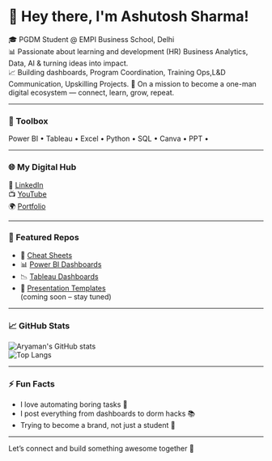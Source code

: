 # 👋 Hey there, I'm Ashutosh Sharma!

🎓 PGDM Student @ EMPI Business School, Delhi  
📊 Passionate about learning and development (HR) Business Analytics, Data, AI & turning ideas into impact.  
📈 Building dashboards, Program Coordination,	Training Ops,L&D Communication, Upskilling Projects. 
🎯 On a mission to become a one-man digital ecosystem — connect, learn, grow, repeat.

---

### 🧰 Toolbox  
Power BI • Tableau • Excel • Python • SQL • Canva • PPT •

---

### 🌐 My Digital Hub  
🔗 [LinkedIn](https://www.linkedin.com/in/aryaman-gourav-402066367/)  
📺 [YouTube](https://www.youtube.com/@SmartEDlab)  
🌍 [Portfolio](https://aryaman-portfolio.thesimple.ink/)

---

### 📁 Featured Repos  
- 📘 [Cheat Sheets](https://github.com/aryamangourav/PGDM-cheat-sheets)  
- 📊 [Power BI Dashboards](https://github.com/aryamangourav/powerbi-dashboards)
- 📉 [Tableau Dashboards](https://github.com/aryamangourav/Tableau-Dashboards)  
- 🎨 [Presentation Templates](https://github.com/aryamangourav/Presentation-templates)  
(coming soon – stay tuned)

---

### 📈 GitHub Stats  
![Aryaman's GitHub stats](https://github-readme-stats.vercel.app/api?username=aryamangourav&show_icons=true&theme=default)  
![Top Langs](https://github-readme-stats.vercel.app/api/top-langs/?username=aryamangourav&layout=compact)

---

### ⚡ Fun Facts  
- I love automating boring tasks 🧠  
- I post everything from dashboards to dorm hacks 📚  
- Trying to become a brand, not just a student 💼

---

Let’s connect and build something awesome together 🚀
<!--
*aryamangourav/aryamangourav* is a ✨ special ✨ repository because its README.md (this file) appears on your GitHub profile.
